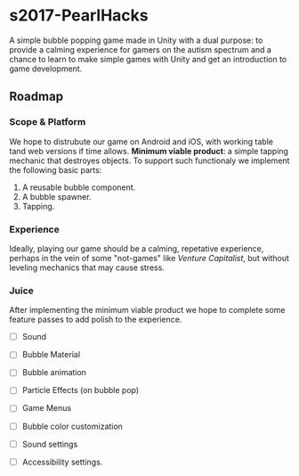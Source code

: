 # s2017-PearlHacks

A simple bubble popping game made in Unity with a dual purpose: to provide a calming experience for gamers on the autism spectrum and a chance to learn to make simple games with Unity and get an introduction to game development.

## Roadmap

### Scope & Platform

We hope to distrubute our game on Android and iOS, with working table tand web versions if time allows.  **Minimum viable product**: a simple tapping mechanic that destroyes objects. To support such functionaly we implement the following basic parts:

1. A reusable bubble component.
2. A bubble spawner.
3. Tapping.

### Experience

Ideally, playing our game should be a calming, repetative experience, perhaps in the vein of some "not-games" like _Venture Capitalist_, but without leveling mechanics that may cause stress.

### Juice

After implementing the minimum viable product we hope to complete some feature passes to add polish to the experience.

- [ ] Sound
- [ ] Bubble Material
- [ ] Bubble animation
- [ ] Particle Effects (on bubble pop)
- [ ] Game Menus
- [ ] Bubble color customization
- [ ] Sound settings
- [ ] Accessibility settings.

